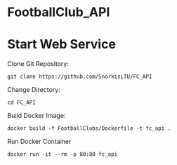 # FootballClub_API

# Start Web Service

Clone Git Repository:
```
git clone https://github.com/SnorkisLTU/FC_API
```
Change Directory:
```
cd FC_API
```
Build Docker Image:
```
docker build -f FootballClubs/Dockerfile -t fc_api .
```
Run Docker Container
```
docker run -it --rm -p 80:80 fc_api
```
